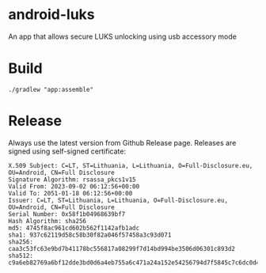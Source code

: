# android-luks

An app that allows secure LUKS unlocking using usb accessory mode

# Build

```
./gradlew "app:assemble"
```

# Release

Always use the latest version from Github Release page.
Releases are signed using self-signed certificate:

```
X.509 Subject: C=LT, ST=Lithuania, L=Lithuania, O=Full-Disclosure.eu, OU=Android, CN=Full Disclosure
Signature Algorithm: rsassa_pkcs1v15
Valid From: 2023-09-02 06:12:56+00:00
Valid To: 2051-01-18 06:12:56+00:00
Issuer: C=LT, ST=Lithuania, L=Lithuania, O=Full-Disclosure.eu, OU=Android, CN=Full Disclosure
Serial Number: 0x58f1b04968639bf7
Hash Algorithm: sha256
md5: 4745f8ac961cd602b562f1142afb1adc
sha1: 937c62119d58c58b30f82a046f57458a3c93d071
sha256: caa3c53fc63e9bd7b41178bc556817a08299f7d14bd994be3506d06301c893d2
sha512: c9a6eb82769a6bf12dde3bd0d6a4eb755a6c471a24a152e54256794d7f5845c7c6dc0d4788c3420915e83cf3f0e322bd01d78bfe4779df0390675fb9adc609a5
```

